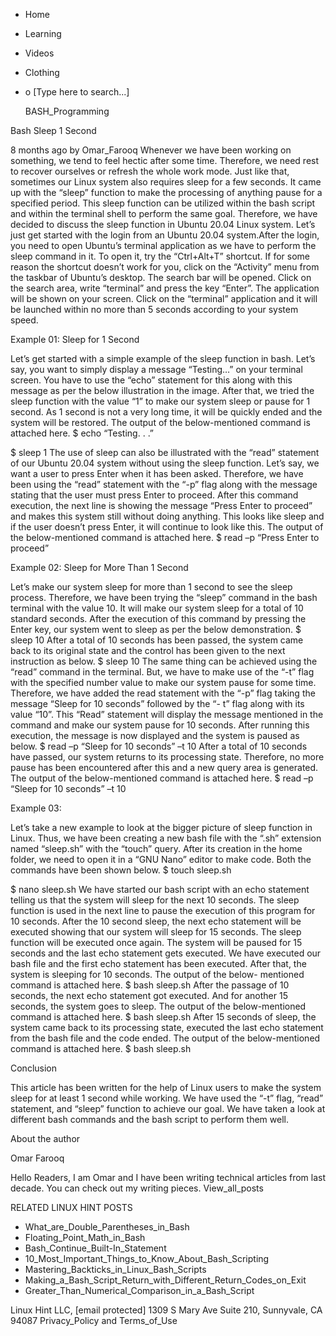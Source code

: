 





















































* Home
* Learning
* Videos
* Clothing
*
  o [Type here to search...]


   BASH_Programming


Bash Sleep 1 Second

8 months ago
by Omar_Farooq
Whenever we have been working on something, we tend to feel hectic after some
time. Therefore, we need rest to recover ourselves or refresh the whole work
mode. Just like that, sometimes our Linux system also requires sleep for a few
seconds. It came up with the “sleep” function to make the processing of
anything pause for a specified period. This sleep function can be utilized
within the bash script and within the terminal shell to perform the same goal.
Therefore, we have decided to discuss the sleep function in Ubuntu 20.04 Linux
system. Let’s just get started with the login from an Ubuntu 20.04 system.After
the login, you need to open Ubuntu’s terminal application as we have to perform
the sleep command in it. To open it, try the “Ctrl+Alt+T” shortcut. If for some
reason the shortcut doesn’t work for you, click on the “Activity” menu from the
taskbar of Ubuntu’s desktop. The search bar will be opened. Click on the search
area, write “terminal” and press the key “Enter”. The application will be shown
on your screen. Click on the “terminal” application and it will be launched
within no more than 5 seconds according to your system speed.

Example 01: Sleep for 1 Second

Let’s get started with a simple example of the sleep function in bash. Let’s
say, you want to simply display a message “Testing…” on your terminal screen.
You have to use the “echo” statement for this along with this message as per
the below illustration in the image. After that, we tried the sleep function
with the value “1” to make our system sleep or pause for 1 second. As 1 second
is not a very long time, it will be quickly ended and the system will be
restored. The output of the below-mentioned command is attached here.
$ echo “Testing. . .”

$ sleep 1
The use of sleep can also be illustrated with the “read” statement of our
Ubuntu 20.04 system without using the sleep function. Let’s say, we want a user
to press Enter when it has been asked. Therefore, we have been using the “read”
statement with the “-p” flag along with the message stating that the user must
press Enter to proceed. After this command execution, the next line is showing
the message “Press Enter to proceed” and makes this system still without doing
anything. This looks like sleep and if the user doesn’t press Enter, it will
continue to look like this. The output of the below-mentioned command is
attached here.
$ read –p “Press Enter to proceed”

Example 02: Sleep for More Than 1 Second

Let’s make our system sleep for more than 1 second to see the sleep process.
Therefore, we have been trying the “sleep” command in the bash terminal with
the value 10. It will make our system sleep for a total of 10 standard seconds.
After the execution of this command by pressing the Enter key, our system went
to sleep as per the below demonstration.
$ sleep 10
After a total of 10 seconds has been passed, the system came back to its
original state and the control has been given to the next instruction as below.
$ sleep 10
The same thing can be achieved using the “read” command in the terminal. But,
we have to make use of the “-t” flag with the specified number value to make
our system pause for some time. Therefore, we have added the read statement
with the “-p” flag taking the message “Sleep for 10 seconds” followed by the “-
t” flag along with its value “10”. This “Read” statement will display the
message mentioned in the command and make our system pause for 10 seconds.
After running this execution, the message is now displayed and the system is
paused as below.
$ read –p “Sleep for 10 seconds” –t 10
After a total of 10 seconds have passed, our system returns to its processing
state. Therefore, no more pause has been encountered after this and a new query
area is generated. The output of the below-mentioned command is attached here.
$ read –p “Sleep for 10 seconds” –t 10

Example 03:

Let’s take a new example to look at the bigger picture of sleep function in
Linux. Thus, we have been creating a new bash file with the “.sh” extension
named “sleep.sh” with the “touch” query. After its creation in the home folder,
we need to open it in a “GNU Nano” editor to make code. Both the commands have
been shown below.
$ touch sleep.sh

$ nano sleep.sh
We have started our bash script with an echo statement telling us that the
system will sleep for the next 10 seconds. The sleep function is used in the
next line to pause the execution of this program for 10 seconds. After the 10
second sleep, the next echo statement will be executed showing that our system
will sleep for 15 seconds. The sleep function will be executed once again. The
system will be paused for 15 seconds and the last echo statement gets executed.
We have executed our bash file and the first echo statement has been executed.
After that, the system is sleeping for 10 seconds. The output of the below-
mentioned command is attached here.
$ bash sleep.sh
After the passage of 10 seconds, the next echo statement got executed. And for
another 15 seconds, the system goes to sleep. The output of the below-mentioned
command is attached here.
$ bash sleep.sh
After 15 seconds of sleep, the system came back to its processing state,
executed the last echo statement from the bash file and the code ended. The
output of the below-mentioned command is attached here.
$ bash sleep.sh

Conclusion

This article has been written for the help of Linux users to make the system
sleep for at least 1 second while working. We have used the “-t” flag, “read”
statement, and “sleep” function to achieve our goal. We have taken a look at
different bash commands and the bash script to perform them well.


About the author


Omar Farooq

Hello Readers, I am Omar and I have been writing technical articles from last
decade. You can check out my writing pieces.
View_all_posts

RELATED LINUX HINT POSTS


* What_are_Double_Parentheses_in_Bash
* Floating_Point_Math_in_Bash
* Bash_Continue_Built-In_Statement
* 10_Most_Important_Things_to_Know_About_Bash_Scripting
* Mastering_Backticks_in_Linux_Bash_Scripts
* Making_a_Bash_Script_Return_with_Different_Return_Codes_on_Exit
* Greater_Than_Numerical_Comparison_in_a_Bash_Script

Linux Hint LLC, [email protected]
1309 S Mary Ave Suite 210, Sunnyvale, CA 94087
 Privacy_Policy and Terms_of_Use
